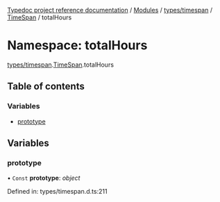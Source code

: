 [Typedoc project reference documentation](../README.md) / [Modules](../modules.md) / [types/timespan](types_timespan.md) / [TimeSpan](types_timespan.timespan.md) / totalHours

# Namespace: totalHours

[types/timespan](types_timespan.md).[TimeSpan](types_timespan.timespan.md).totalHours

## Table of contents

### Variables

- [prototype](types_timespan.timespan.totalhours.md#prototype)

## Variables

### prototype

• `Const` **prototype**: *object*

Defined in: types/timespan.d.ts:211

